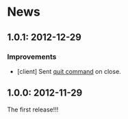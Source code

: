 # News

## 1.0.1: 2012-12-29

### Improvements

* [client] Sent
  [quit command](http://groonga.org/docs/reference/commands/quit.html)
  on close.

## 1.0.0: 2012-11-29

The first release!!!
